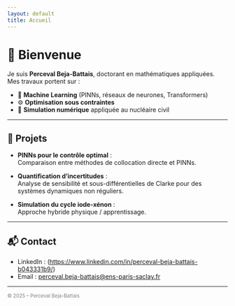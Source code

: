 ```yaml
---
layout: default
title: Accueil
---
```


# 👋 Bienvenue

Je suis **Perceval Beja-Battais**, doctorant en mathématiques appliquées.  
Mes travaux portent sur :  
- 🧠 **Machine Learning** (PINNs, réseaux de neurones, Transformers)  
- ⚙️ **Optimisation sous contraintes**  
- 🔬 **Simulation numérique** appliquée au nucléaire civil  

---

## 🚀 Projets

- **PINNs pour le contrôle optimal** :  
  Comparaison entre méthodes de collocation directe et PINNs.  

- **Quantification d’incertitudes** :  
  Analyse de sensibilité et sous-différentielles de Clarke pour des systèmes dynamiques non réguliers.  

- **Simulation du cycle iode-xénon** :  
  Approche hybride physique / apprentissage.  

---

## 📬 Contact

- LinkedIn : (https://www.linkedin.com/in/perceval-beja-battais-b043331b9/)
- Email : perceval.beja-battais@ens-paris-saclay.fr  

---

<footer style="font-size: 0.8em; color: gray;">
&copy; 2025 – Perceval Beja-Battais
</footer>
